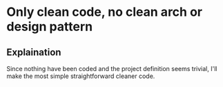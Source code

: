 # Only clean code, no clean arch or design pattern

## Explaination

Since nothing have been coded and the project definition seems trivial, I'll make the most simple straightforward cleaner code.
